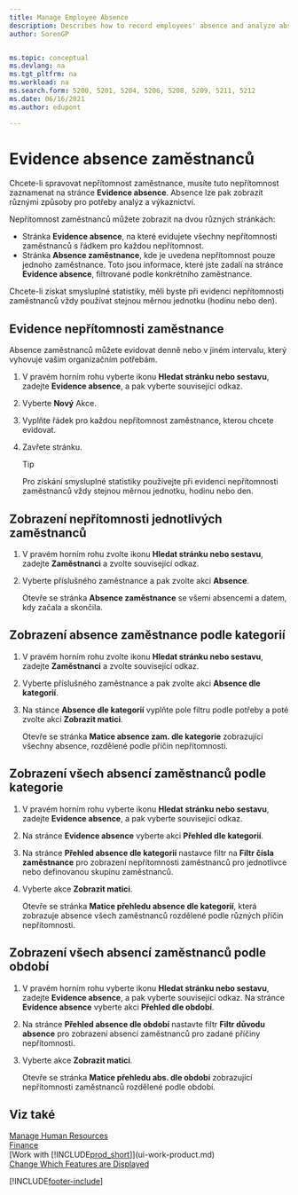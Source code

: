 ```yaml
---
title: Manage Employee Absence
description: Describes how to record employees' absence and analyze absence statistics using the Absence Registration and Employee Absences pages.
author: SorenGP


ms.topic: conceptual
ms.devlang: na
ms.tgt_pltfrm: na
ms.workload: na
ms.search.form: 5200, 5201, 5204, 5206, 5208, 5209, 5211, 5212
ms.date: 06/16/2021
ms.author: edupont

---
```

# Evidence absence zaměstnanců
Chcete-li spravovat nepřítomnost zaměstnance, musíte tuto nepřítomnost zaznamenat na stránce **Evidence absence**. Absence lze pak zobrazit různými způsoby pro potřeby analýz a výkaznictví.

Nepřítomnost zaměstnanců můžete zobrazit na dvou různých stránkách:

* Stránka **Evidence absence**, na které evidujete všechny nepřítomnosti zaměstnanců s řádkem pro každou nepřítomnost.
* Stránka **Absence zaměstnance**, kde je uvedena nepřítomnost pouze jednoho zaměstnance. Toto jsou informace, které jste zadali na stránce **Evidence absence**, filtrované podle konkrétního zaměstnance.

Chcete-li získat smysluplné statistiky, měli byste při evidenci nepřítomnosti zaměstnanců vždy používat stejnou měrnou jednotku (hodinu nebo den).

## Evidence nepřítomnosti zaměstnance
Absence zaměstnanců můžete evidovat denně nebo v jiném intervalu, který vyhovuje vašim organizačním potřebám.

1. V pravém horním rohu vyberte ikonu **Hledat stránku nebo sestavu**, zadejte **Evidence absence**, a pak vyberte související odkaz.
2. Vyberte **Nový** Akce.
3. Vyplňte řádek pro každou nepřítomnost zaměstnance, kterou chcete evidovat.
4. Zavřete stránku.

   > [!Tip]
   > Pro získání smysluplné statistiky používejte při evidenci nepřítomnosti zaměstnanců vždy stejnou měrnou jednotku, hodinu nebo den.

## Zobrazení nepřítomnosti jednotlivých zaměstnanců
1. V pravém horním rohu zvolte ikonu **Hledat stránku nebo sestavu**, zadejte **Zaměstnanci** a zvolte související odkaz.
2. Vyberte příslušného zaměstnance a pak zvolte akci **Absence**.

   Otevře se stránka **Absence zaměstnance** se všemi absencemi a datem, kdy začala a skončila.

## Zobrazení absence zaměstnance podle kategorií
1. V pravém horním rohu zvolte ikonu **Hledat stránku nebo sestavu**, zadejte **Zaměstnanci** a zvolte související odkaz.
2. Vyberte příslušného zaměstnance a pak zvolte akci **Absence dle kategorií**.
3. Na stánce **Absence dle kategorií** vyplňte pole filtru podle potřeby a poté zvolte akci **Zobrazit matici**.

   Otevře se stránka **Matice absence zam. dle kategorie**  zobrazující všechny absence, rozdělené podle příčin nepřítomnosti.

## Zobrazení všech absencí zaměstnanců podle kategorie
1. V pravém horním rohu vyberte ikonu **Hledat stránku nebo sestavu**, zadejte **Evidence absence**, a pak vyberte související odkaz.
2. Na stránce **Evidence absence** vyberte akci **Přehled dle kategorií**.
3. Na stránce **Přehled absence dle kategorií** nastavce filtr na **Filtr čísla zaměstnance** pro zobrazení nepřítomnosti zaměstnanců pro jednotlivce nebo definovanou skupinu zaměstnanců.
4. Vyberte akce **Zobrazit matici**.

   Otevře se stránka **Matice přehledu absence dle kategorií**, která zobrazuje absence všech zaměstnanců rozdělené podle různých příčin nepřítomnosti.

## Zobrazení všech absencí zaměstnanců podle období
1. V pravém horním rohu vyberte ikonu **Hledat stránku nebo sestavu**, zadejte **Evidence absence**, a pak vyberte související odkaz.
   Na stránce **Evidence absence** vyberte akci **Přehled dle období**.
2. Na stránce **Přehled absence dle období** nastavte filtr **Filtr důvodu absence** pro zobrazení absencí zaměstnanců pro zadané příčiny nepřítomnosti.
3. Vyberte akce **Zobrazit matici**.

   Otevře se stránka **Matice přehledu abs. dle období** zobrazující nepřítomnosti zaměstnanců rozdělené podle období.

## Viz také
[Manage Human Resources](hr-manage-human-resources.md)  
[Finance](finance.md)  
[Work with [!INCLUDE[prod_short](includes/prod_short.md)]](ui-work-product.md)  
[Change Which Features are Displayed](ui-experiences.md)


[!INCLUDE[footer-include](includes/footer-banner.md)]
